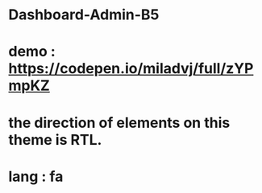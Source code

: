 # Dashboard-Admin-B5
# demo : https://codepen.io/miladvj/full/zYPmpKZ
# the direction of elements on this theme is RTL.
# lang : fa 
